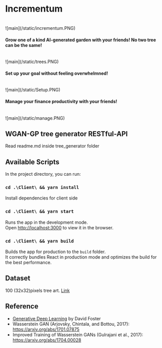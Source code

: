 # Incrementum

<br/>
![main](/static/incrementum.PNG)
<br/>

#### Grow one of a kind AI-generated garden with your friends! No two tree can be the same!

<br/>
![main](/static/trees.PNG)
<br/>

#### Set up your goal without feeling overwhelmned!

<br/>
![main](/static/Setup.PNG)
<br/>

#### Manage your finance productivity with your friends!

<br/>
![main](/static/manage.PNG)
<br/>

## WGAN-GP tree generator RESTful-API
Read readme.md inside tree_generator folder

## Available Scripts

In the project directory, you can run:

### `cd .\Client\ && yarn install`
Install dependencies for client side

### `cd .\Client\ && yarn start`

Runs the app in the development mode.\
Open [http://localhost:3000](http://localhost:3000) to view it in the browser.

### `cd .\Client\ && yarn build`

Builds the app for production to the `build` folder.\
It correctly bundles React in production mode and optimizes the build for the best performance.

## Dataset 
100 (32x32)pixels tree art. [Link](http://pixeljoint.com/pixelart/87096.htm)

## Reference
- [Generative Deep Learning](https://www.oreilly.com/library/view/generative-deep-learning/9781492041931/) by David Foster
- Wasserstein GAN (Arjovsky, Chintala, and Bottou, 2017): https://arxiv.org/abs/1701.07875
- Improved Training of Wasserstein GANs (Gulrajani et al., 2017): https://arxiv.org/abs/1704.00028
